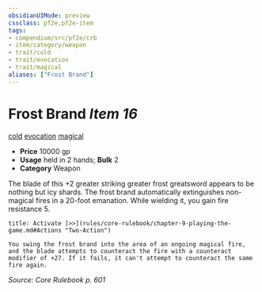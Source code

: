 ```yaml
---
obsidianUIMode: preview
cssclass: pf2e,pf2e-item
tags:
- compendium/src/pf2e/crb
- item/category/weapon
- trait/cold
- trait/evocation
- trait/magical
aliases: ["Frost Brand"]
---
```

# Frost Brand *Item 16*  
[cold](rules/traits/cold.md)  [evocation](rules/traits/evocation.md)  [magical](rules/traits/magical.md)  

- **Price** 10000 gp
- **Usage** held in 2 hands; **Bulk** 2
- **Category** Weapon

The blade of this +2 greater striking greater frost greatsword appears to be nothing but icy shards. The frost brand automatically extinguishes non-magical fires in a 20-foot emanation. While wielding it, you gain fire resistance 5.

```ad-embed-ability
title: Activate [>>](rules/core-rulebook/chapter-9-playing-the-game.md#Actions "Two-Action")

You swing the frost brand into the area of an ongoing magical fire, and the blade attempts to counteract the fire with a counteract modifier of +27. If it fails, it can't attempt to counteract the same fire again.
```

*Source: Core Rulebook p. 601*